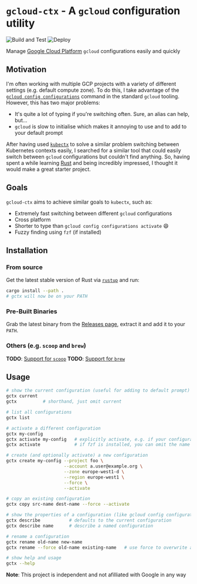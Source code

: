 # `gcloud-ctx` - A `gcloud` configuration utility

![Build and Test](../../workflows/Build%20and%20Test/badge.svg) ![Deploy](../../workflows/Deploy/badge.svg?event=release)

Manage [Google Cloud Platform](https://cloud.google.com/) `gcloud` configurations easily and quickly

## Motivation

I'm often working with multiple GCP projects with a variety of different settings (e.g. default compute zone).
To do this, I take advantage of the [`gcloud config configurations`](https://cloud.google.com/sdk/gcloud/reference/config/configurations)
command in the standard `gcloud` tooling. However, this has two major problems:

- It's quite a lot of typing if you're switching often. Sure, an alias can help, but...
- `gcloud` is slow to initialise which makes it annoying to use and to add to your default prompt

After having used [`kubectx`](https://github.com/ahmetb/kubectx) to solve a similar problem switching between
Kubernetes contexts easily, I searched for a similar tool that could easily switch between `gcloud` configurations
but couldn't find anything. So, having spent a while learning [Rust](https://www.rust-lang.org/) and being incredibly
impressed, I thought it would make a great starter project.

## Goals

`gcloud-ctx` aims to achieve similar goals to `kubectx`, such as:

- Extremely fast switching between different `gcloud` configurations
- Cross platform
- Shorter to type than `gcloud config configurations activate` 😄
- Fuzzy finding using `fzf` (if installed)

## Installation

### From source

Get the latest stable version of Rust via [`rustup`](https://rustup.rs/) and run:

```bash
cargo install --path .
# gctx will now be on your PATH
```

### Pre-Built Binaries

Grab the latest binary from the [Releases page](../../releases), extract it and add it to your `PATH`.

### Others (e.g. `scoop` and `brew`)

**TODO**: [Support for `scoop`](https://github.com/adamrodger/gcloud-ctx/issues/13)
**TODO**: [Support for `brew`](https://github.com/adamrodger/gcloud-ctx/issues/14)

## Usage

```bash
# show the current configuration (useful for adding to default prompt)
gctx current
gctx          # shorthand, just omit current

# list all configurations
gctx list

# activate a different configuration
gctx my-config
gctx activate my-config   # explicitly activate, e.g. if your configuration name clashes with a gctx command
gctx activate             # if fzf is installed, you can omit the name and select from a list

# create (and optionally activate) a new configuration
gctx create my-config --project foo \
                      --account a.user@example.org \
                      --zone europe-west1-d \
                      --region europe-west1 \
                      --force \
                      --activate

# copy an existing configuration
gctx copy src-name dest-name --force --activate

# show the properties of a configuration (like gcloud config configurations describe)
gctx describe           # defaults to the current configuration
gctx describe name      # describe a named configuration

# rename a configuration
gctx rename old-name new-name
gctx rename --force old-name existing-name   # use force to overwrite an existing configuration

# show help and usage
gctx --help
```

**Note**: This project is independent and not afilliated with Google in any way
